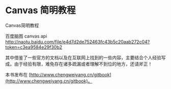 # Canvas 简明教程

Canvas简明教程


百度脑图 canvas api
http://naotu.baidu.com/file/e4d7d2de752463fc43b5c20aab272c04?token=c3ea9584e29f30b2


其中借鉴了一些官方的文档以及在互联网上找到的一些内容，主要结合个人经验写成。由于经验有限，难免存在诸多疏漏或者理解不到位的地方，还请斧正！


本书发布在 [http://www.chengweiyang.cn/gitbook](http://www.chengweiyang.cn/gitbook)。

